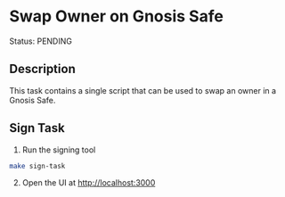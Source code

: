 # Swap Owner on Gnosis Safe

Status: PENDING

## Description

This task contains a single script that can be used to swap an owner in a Gnosis Safe.

## Sign Task

1. Run the signing tool

```bash
make sign-task
```

2. Open the UI at [http://localhost:3000](http://localhost:3000)
